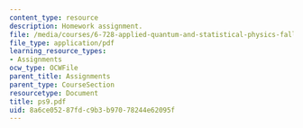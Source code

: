 ```yaml
---
content_type: resource
description: Homework assignment.
file: /media/courses/6-728-applied-quantum-and-statistical-physics-fall-2006/8a6ce05287fdc9b3b97078244e62095f_ps9.pdf
file_type: application/pdf
learning_resource_types:
- Assignments
ocw_type: OCWFile
parent_title: Assignments
parent_type: CourseSection
resourcetype: Document
title: ps9.pdf
uid: 8a6ce052-87fd-c9b3-b970-78244e62095f
---
```

